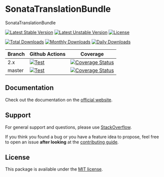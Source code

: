 <!--
DO NOT EDIT THIS FILE!

It's auto-generated by sonata-project/dev-kit package.
-->

# SonataTranslationBundle

SonataTranslationBundle

[![Latest Stable Version](https://poser.pugx.org/sonata-project/translation-bundle/v/stable)](https://packagist.org/packages/sonata-project/translation-bundle)
[![Latest Unstable Version](https://poser.pugx.org/sonata-project/translation-bundle/v/unstable)](https://packagist.org/packages/sonata-project/translation-bundle)
[![License](https://poser.pugx.org/sonata-project/translation-bundle/license)](https://packagist.org/packages/sonata-project/translation-bundle)

[![Total Downloads](https://poser.pugx.org/sonata-project/translation-bundle/downloads)](https://packagist.org/packages/sonata-project/translation-bundle)
[![Monthly Downloads](https://poser.pugx.org/sonata-project/translation-bundle/d/monthly)](https://packagist.org/packages/sonata-project/translation-bundle)
[![Daily Downloads](https://poser.pugx.org/sonata-project/translation-bundle/d/daily)](https://packagist.org/packages/sonata-project/translation-bundle)

Branch | Github Actions | Coverage |
------ | -------------- | -------- |
2.x    | [![Test][test_stable_badge]][test_stable_link]     | [![Coverage Status][coverage_stable_badge]][coverage_stable_link]     |
master | [![Test][test_unstable_badge]][test_unstable_link] | [![Coverage Status][coverage_unstable_badge]][coverage_unstable_link] |

## Documentation

Check out the documentation on the [official website](https://sonata-project.org/bundles/translation).

## Support

For general support and questions, please use [StackOverflow](http://stackoverflow.com/questions/tagged/sonata).

If you think you found a bug or you have a feature idea to propose, feel free to open an issue
**after looking** at the [contributing guide](CONTRIBUTING.md).

## License

This package is available under the [MIT license](LICENSE).

[test_stable_badge]: https://github.com/sonata-project/SonataTranslationBundle/workflows/Test/badge.svg?branch=2.x
[test_stable_link]: https://github.com/sonata-project/SonataTranslationBundle/actions?query=workflow:test+branch:2.x
[test_unstable_badge]: https://github.com/sonata-project/SonataTranslationBundle/workflows/Test/badge.svg?branch=master
[test_unstable_link]: https://github.com/sonata-project/SonataTranslationBundle/actions?query=workflow:test+branch:master

[coverage_stable_badge]: https://codecov.io/gh/sonata-project/SonataTranslationBundle/branch/2.x/graph/badge.svg
[coverage_stable_link]: https://codecov.io/gh/sonata-project/SonataTranslationBundle/branch/2.x
[coverage_unstable_badge]: https://codecov.io/gh/sonata-project/SonataTranslationBundle/branch/master/graph/badge.svg
[coverage_unstable_link]: https://codecov.io/gh/sonata-project/SonataTranslationBundle/branch/master
